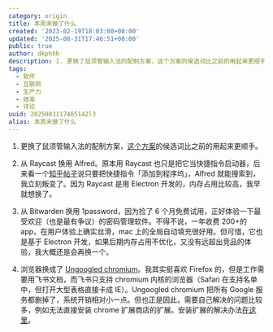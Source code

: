 ```yaml
---
category: origin
title: 本周末做了什么
created: '2023-02-19T18:03:00+08:00'
updated: '2025-08-31T17:46:51+08:00'
public: true
author: dkphhh
description: 1. 更换了鼠须管输入法的配制方案，这个方案的侯选词比之前的用起来更顺手。 2. 从 Raycast 换用 Alfred
tags:
  - 软件
  - 互联网
  - 生产力
  - 效率
  - 评论
uuid: 2025083117465142l3
alias: 本周末做了什么
---
```


1. 更换了鼠须管输入法的配制方案，[这个方案](https://github.com/ssnhd/rime)的侯选词比之前的用起来更顺手。

2. 从 Raycast 换用 Alfred。原本用 Raycast 也只是把它当快捷指令启动器，后来看一个[知乎帖子](https://www.zhihu.com/question/520541440)说只要把快捷指令「添加到程序坞」，Alfred 就能搜索到，我立刻叛变了。因为 Raycast 是用 Electron 开发的，内存占用比较高，我早就想换了。

3. 从 Bitwarden 换用 1password，因为捡了 6 个月免费试用，正好体验一下最受欢迎（也是最有争议）的密码管理软件。不得不说，一年收费 200+的 app，在用户体验上确实丝滑，mac 上的全局自动填充很好用。但可惜，它也是基于 Electron 开发，如果后期内存占用不优化，又没有远超出竞品的体验，我大概还是会再换一个。

4. 浏览器换成了 [Ungoogled chromium](https://github.com/ungoogled-software/ungoogled-chromium)。我其实挺喜欢 Firefox 的，但是工作需要用飞书文档，而飞书只支持 chromium 内核的浏览器（Safari 在支持名单中，但打开大型表格直接卡成 IE）。Ungoogled chromium 把所有 Google 服务都删掉了，系统开销相对小一点。但也正是因此，需要自己解决的问题比较多，例如无法直接安装 chrome 扩展商店的扩展。安装扩展的解决办法[在这里](https://github.com/NeverDecaf/chromium-web-store)。

